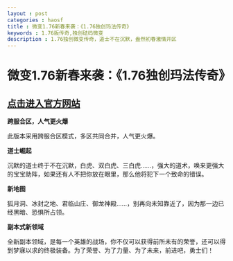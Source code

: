 ```yaml
---
layout : post
categories : haosf
title : 微变1.76新春来袭：《1.76独创玛法传奇》
keywords : 1.76版传奇,独创砝码微变
description : 1.76独创微变传奇，道士不在沉默，盎然初春激情开区
---
```

# 微变1.76新春来袭：《1.76独创玛法传奇》
## [点击进入官方网站](http://176mm.232200.net/)

__跨服合区，人气更火爆__

此版本采用跨服合区模式，多区共同合并，人气更火爆。

__道士崛起__

沉默的道士终于不在沉默，白虎、双白虎、三白虎……，强大的道术，唤来更强大的宝宝助阵，如果还有人不把你放在眼里，那么他将犯下一个致命的错误。

__新地图__

狐月洞、冰封之地、君临山庄、御龙神殿……，别再向未知靠近了，因为那一边已经黑暗、恐惧所占领。

__副本式新领域__

全新副本领域，是每一个英雄的战场，你不仅可以获得前所未有的荣誉，还可以得到梦寐以求的终极装备。为了荣誉、为了力量、为了未来，前进吧，勇士们！
